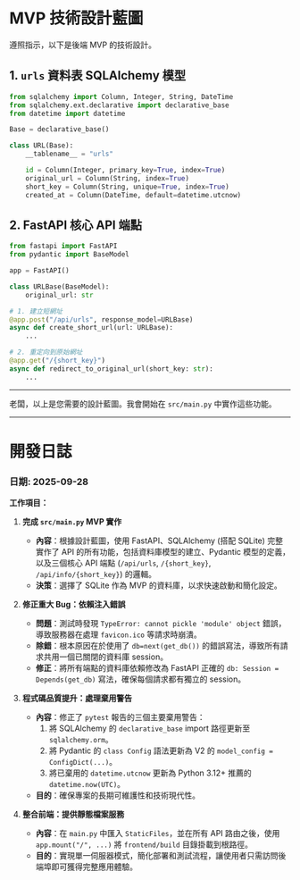 # MVP 技術設計藍圖

遵照指示，以下是後端 MVP 的技術設計。

## 1. `urls` 資料表 SQLAlchemy 模型

```python
from sqlalchemy import Column, Integer, String, DateTime
from sqlalchemy.ext.declarative import declarative_base
from datetime import datetime

Base = declarative_base()

class URL(Base):
    __tablename__ = "urls"

    id = Column(Integer, primary_key=True, index=True)
    original_url = Column(String, index=True)
    short_key = Column(String, unique=True, index=True)
    created_at = Column(DateTime, default=datetime.utcnow)
```

## 2. FastAPI 核心 API 端點

```python
from fastapi import FastAPI
from pydantic import BaseModel

app = FastAPI()

class URLBase(BaseModel):
    original_url: str

# 1. 建立短網址
@app.post("/api/urls", response_model=URLBase)
async def create_short_url(url: URLBase):
    ...

# 2. 重定向到原始網址
@app.get("/{short_key}")
async def redirect_to_original_url(short_key: str):
    ...
```
---
老闆，以上是您需要的設計藍圖。我會開始在 `src/main.py` 中實作這些功能。

---

# 開發日誌

### **日期: 2025-09-28**

**工作項目：**

1.  **完成 `src/main.py` MVP 實作**
    *   **內容**：根據設計藍圖，使用 FastAPI、SQLAlchemy (搭配 SQLite) 完整實作了 API 的所有功能，包括資料庫模型的建立、Pydantic 模型的定義，以及三個核心 API 端點 (`/api/urls`, `/{short_key}`, `/api/info/{short_key}`) 的邏輯。
    *   **決策**：選擇了 SQLite 作為 MVP 的資料庫，以求快速啟動和簡化設定。

2.  **修正重大 Bug：依賴注入錯誤**
    *   **問題**：測試時發現 `TypeError: cannot pickle 'module' object` 錯誤，導致服務器在處理 `favicon.ico` 等請求時崩潰。
    *   **除錯**：根本原因在於使用了 `db=next(get_db())` 的錯誤寫法，導致所有請求共用一個已關閉的資料庫 session。
    *   **修正**：將所有端點的資料庫依賴修改為 FastAPI 正確的 `db: Session = Depends(get_db)` 寫法，確保每個請求都有獨立的 session。

3.  **程式碼品質提升：處理棄用警告**
    *   **內容**：修正了 `pytest` 報告的三個主要棄用警告：
        1.  將 SQLAlchemy 的 `declarative_base` import 路徑更新至 `sqlalchemy.orm`。
        2.  將 Pydantic 的 `class Config` 語法更新為 V2 的 `model_config = ConfigDict(...)`。
        3.  將已棄用的 `datetime.utcnow` 更新為 Python 3.12+ 推薦的 `datetime.now(UTC)`。
    *   **目的**：確保專案的長期可維護性和技術現代性。

4.  **整合前端：提供靜態檔案服務**
    *   **內容**：在 `main.py` 中匯入 `StaticFiles`，並在所有 API 路由之後，使用 `app.mount("/", ...)` 將 `frontend/build` 目錄掛載到根路徑。
    *   **目的**：實現單一伺服器模式，簡化部署和測試流程，讓使用者只需訪問後端埠即可獲得完整應用體驗。
